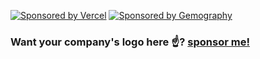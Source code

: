 [![Sponsored by Vercel](https://github.com/smakosh/smakosh/blob/master/vercel.svg)](https://vercel.com?utm_source=smakosh)
[![Sponsored by Gemography](https://github.com/smakosh/smakosh/blob/master/gemography.svg)](https://www.gemography.com?utm_source=smakosh)

### Want your company's logo here ☝️? [sponsor me!](https://github.com/sponsors/smakosh)
